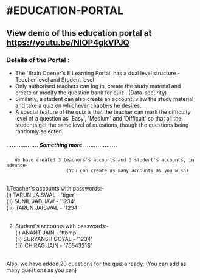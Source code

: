 <h1>#EDUCATION-PORTAL</h1>
<h2> View demo of this education portal at <a href="https://youtu.be/NIOP4gkVPJQ"> https://youtu.be/NIOP4gkVPJQ </a> </h2>
<h3> Details of the Portal :</h3>    
  <ul>
	<li>The 'Brain Opener's E Learning Portal' has a dual level structure -  Teacher level and Student level</li>

<li>   Only authorised teachers can log in, create the study material and create or modify the question bank for quiz . (Data-security) </li>

<li>   Similarly, a student can also create an account,
      view the study material and take a quiz on whichever 
      chapters he desires.  </li>

  <li> A special feature of the quiz is that the teacher
      can mark the difficulty level of a question as 'Easy', 'Medium' and 'Difficult' so that all the students get
      the same level of questions, though the questions being randomly selected. </li>
</ul>
               <h5>                                      ..................  Something more  ...................</h5>

       We have created 3 teachers's accounts and 3 student's accounts, in advance-
                          (You can create as many accounts as you wish)
<br>
1.Teacher's accounts with passwords:-<br>
(i) TARUN JAISWAL   -  'tiger' <br>
(ii) SUNIL JADHAW   -    '1234'<br>
(iii) TARUN JAISWAL   -  '1234'<br> <br>

2. Student's accounts with passwords:- <br>
(i) ANANT JAIN           -   'ttbmp' <br>
(ii) SURYANSH GOYAL   -  '1234' <br>
(iii) CHIRAG JAIN          -  '7654321$' <br>
<br>
                        Also, we have added 20 questions for the quiz already.
                              (You can add as many questions as you can)

